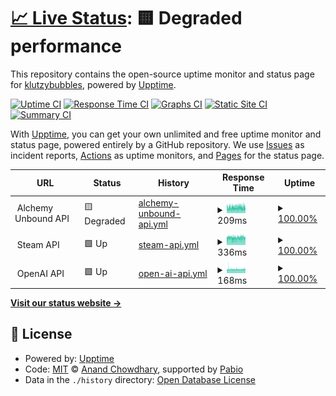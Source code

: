 # [📈 Live Status](https://status.alchemyunbound.net): <!--live status--> **🟨 Degraded performance**

This repository contains the open-source uptime monitor and status page for [klutzybubbles](https://status.alchemyunbound.net), powered by [Upptime](https://github.com/upptime/upptime).

[![Uptime CI](https://github.com/klutzybubbles/alchemy-unbound-status/workflows/Uptime%20CI/badge.svg)](https://github.com/klutzybubbles/alchemy-unbound-status/actions?query=workflow%3A%22Uptime+CI%22)
[![Response Time CI](https://github.com/klutzybubbles/alchemy-unbound-status/workflows/Response%20Time%20CI/badge.svg)](https://github.com/klutzybubbles/alchemy-unbound-status/actions?query=workflow%3A%22Response+Time+CI%22)
[![Graphs CI](https://github.com/klutzybubbles/alchemy-unbound-status/workflows/Graphs%20CI/badge.svg)](https://github.com/klutzybubbles/alchemy-unbound-status/actions?query=workflow%3A%22Graphs+CI%22)
[![Static Site CI](https://github.com/klutzybubbles/alchemy-unbound-status/workflows/Static%20Site%20CI/badge.svg)](https://github.com/klutzybubbles/alchemy-unbound-status/actions?query=workflow%3A%22Static+Site+CI%22)
[![Summary CI](https://github.com/klutzybubbles/alchemy-unbound-status/workflows/Summary%20CI/badge.svg)](https://github.com/klutzybubbles/alchemy-unbound-status/actions?query=workflow%3A%22Summary+CI%22)

With [Upptime](https://upptime.js.org), you can get your own unlimited and free uptime monitor and status page, powered entirely by a GitHub repository. We use [Issues](https://github.com/klutzybubbles/alchemy-unbound-status/issues) as incident reports, [Actions](https://github.com/klutzybubbles/alchemy-unbound-status/actions) as uptime monitors, and [Pages](https://status.alchemyunbound.net) for the status page.

<!--start: status pages-->
<!-- This summary is generated by Upptime (https://github.com/upptime/upptime) -->
<!-- Do not edit this manually, your changes will be overwritten -->
<!-- prettier-ignore -->
| URL | Status | History | Response Time | Uptime |
| --- | ------ | ------- | ------------- | ------ |
| <img alt="" src="https://status.alchemyunbound.net/api_icon.png" height="13"> Alchemy Unbound API | 🟨 Degraded | [alchemy-unbound-api.yml](https://github.com/KlutzyBubbles/alchemy-unbound-status/commits/HEAD/history/alchemy-unbound-api.yml) | <details><summary><img alt="Response time graph" src="./graphs/alchemy-unbound-api/response-time-week.png" height="20"> 209ms</summary><br><a href="https://status.alchemyunbound.net/history/alchemy-unbound-api"><img alt="Response time 207" src="https://img.shields.io/endpoint?url=https%3A%2F%2Fraw.githubusercontent.com%2FKlutzyBubbles%2Falchemy-unbound-status%2FHEAD%2Fapi%2Falchemy-unbound-api%2Fresponse-time.json"></a><br><a href="https://status.alchemyunbound.net/history/alchemy-unbound-api"><img alt="24-hour response time 211" src="https://img.shields.io/endpoint?url=https%3A%2F%2Fraw.githubusercontent.com%2FKlutzyBubbles%2Falchemy-unbound-status%2FHEAD%2Fapi%2Falchemy-unbound-api%2Fresponse-time-day.json"></a><br><a href="https://status.alchemyunbound.net/history/alchemy-unbound-api"><img alt="7-day response time 209" src="https://img.shields.io/endpoint?url=https%3A%2F%2Fraw.githubusercontent.com%2FKlutzyBubbles%2Falchemy-unbound-status%2FHEAD%2Fapi%2Falchemy-unbound-api%2Fresponse-time-week.json"></a><br><a href="https://status.alchemyunbound.net/history/alchemy-unbound-api"><img alt="30-day response time 210" src="https://img.shields.io/endpoint?url=https%3A%2F%2Fraw.githubusercontent.com%2FKlutzyBubbles%2Falchemy-unbound-status%2FHEAD%2Fapi%2Falchemy-unbound-api%2Fresponse-time-month.json"></a><br><a href="https://status.alchemyunbound.net/history/alchemy-unbound-api"><img alt="1-year response time 207" src="https://img.shields.io/endpoint?url=https%3A%2F%2Fraw.githubusercontent.com%2FKlutzyBubbles%2Falchemy-unbound-status%2FHEAD%2Fapi%2Falchemy-unbound-api%2Fresponse-time-year.json"></a></details> | <details><summary><a href="https://status.alchemyunbound.net/history/alchemy-unbound-api">100.00%</a></summary><a href="https://status.alchemyunbound.net/history/alchemy-unbound-api"><img alt="All-time uptime 99.99%" src="https://img.shields.io/endpoint?url=https%3A%2F%2Fraw.githubusercontent.com%2FKlutzyBubbles%2Falchemy-unbound-status%2FHEAD%2Fapi%2Falchemy-unbound-api%2Fuptime.json"></a><br><a href="https://status.alchemyunbound.net/history/alchemy-unbound-api"><img alt="24-hour uptime 100.00%" src="https://img.shields.io/endpoint?url=https%3A%2F%2Fraw.githubusercontent.com%2FKlutzyBubbles%2Falchemy-unbound-status%2FHEAD%2Fapi%2Falchemy-unbound-api%2Fuptime-day.json"></a><br><a href="https://status.alchemyunbound.net/history/alchemy-unbound-api"><img alt="7-day uptime 100.00%" src="https://img.shields.io/endpoint?url=https%3A%2F%2Fraw.githubusercontent.com%2FKlutzyBubbles%2Falchemy-unbound-status%2FHEAD%2Fapi%2Falchemy-unbound-api%2Fuptime-week.json"></a><br><a href="https://status.alchemyunbound.net/history/alchemy-unbound-api"><img alt="30-day uptime 100.00%" src="https://img.shields.io/endpoint?url=https%3A%2F%2Fraw.githubusercontent.com%2FKlutzyBubbles%2Falchemy-unbound-status%2FHEAD%2Fapi%2Falchemy-unbound-api%2Fuptime-month.json"></a><br><a href="https://status.alchemyunbound.net/history/alchemy-unbound-api"><img alt="1-year uptime 99.99%" src="https://img.shields.io/endpoint?url=https%3A%2F%2Fraw.githubusercontent.com%2FKlutzyBubbles%2Falchemy-unbound-status%2FHEAD%2Fapi%2Falchemy-unbound-api%2Fuptime-year.json"></a></details>
| <img alt="" src="https://status.alchemyunbound.net/steam_icon.png" height="13"> Steam API | 🟩 Up | [steam-api.yml](https://github.com/KlutzyBubbles/alchemy-unbound-status/commits/HEAD/history/steam-api.yml) | <details><summary><img alt="Response time graph" src="./graphs/steam-api/response-time-week.png" height="20"> 336ms</summary><br><a href="https://status.alchemyunbound.net/history/steam-api"><img alt="Response time 345" src="https://img.shields.io/endpoint?url=https%3A%2F%2Fraw.githubusercontent.com%2FKlutzyBubbles%2Falchemy-unbound-status%2FHEAD%2Fapi%2Fsteam-api%2Fresponse-time.json"></a><br><a href="https://status.alchemyunbound.net/history/steam-api"><img alt="24-hour response time 347" src="https://img.shields.io/endpoint?url=https%3A%2F%2Fraw.githubusercontent.com%2FKlutzyBubbles%2Falchemy-unbound-status%2FHEAD%2Fapi%2Fsteam-api%2Fresponse-time-day.json"></a><br><a href="https://status.alchemyunbound.net/history/steam-api"><img alt="7-day response time 336" src="https://img.shields.io/endpoint?url=https%3A%2F%2Fraw.githubusercontent.com%2FKlutzyBubbles%2Falchemy-unbound-status%2FHEAD%2Fapi%2Fsteam-api%2Fresponse-time-week.json"></a><br><a href="https://status.alchemyunbound.net/history/steam-api"><img alt="30-day response time 345" src="https://img.shields.io/endpoint?url=https%3A%2F%2Fraw.githubusercontent.com%2FKlutzyBubbles%2Falchemy-unbound-status%2FHEAD%2Fapi%2Fsteam-api%2Fresponse-time-month.json"></a><br><a href="https://status.alchemyunbound.net/history/steam-api"><img alt="1-year response time 345" src="https://img.shields.io/endpoint?url=https%3A%2F%2Fraw.githubusercontent.com%2FKlutzyBubbles%2Falchemy-unbound-status%2FHEAD%2Fapi%2Fsteam-api%2Fresponse-time-year.json"></a></details> | <details><summary><a href="https://status.alchemyunbound.net/history/steam-api">100.00%</a></summary><a href="https://status.alchemyunbound.net/history/steam-api"><img alt="All-time uptime 100.00%" src="https://img.shields.io/endpoint?url=https%3A%2F%2Fraw.githubusercontent.com%2FKlutzyBubbles%2Falchemy-unbound-status%2FHEAD%2Fapi%2Fsteam-api%2Fuptime.json"></a><br><a href="https://status.alchemyunbound.net/history/steam-api"><img alt="24-hour uptime 100.00%" src="https://img.shields.io/endpoint?url=https%3A%2F%2Fraw.githubusercontent.com%2FKlutzyBubbles%2Falchemy-unbound-status%2FHEAD%2Fapi%2Fsteam-api%2Fuptime-day.json"></a><br><a href="https://status.alchemyunbound.net/history/steam-api"><img alt="7-day uptime 100.00%" src="https://img.shields.io/endpoint?url=https%3A%2F%2Fraw.githubusercontent.com%2FKlutzyBubbles%2Falchemy-unbound-status%2FHEAD%2Fapi%2Fsteam-api%2Fuptime-week.json"></a><br><a href="https://status.alchemyunbound.net/history/steam-api"><img alt="30-day uptime 100.00%" src="https://img.shields.io/endpoint?url=https%3A%2F%2Fraw.githubusercontent.com%2FKlutzyBubbles%2Falchemy-unbound-status%2FHEAD%2Fapi%2Fsteam-api%2Fuptime-month.json"></a><br><a href="https://status.alchemyunbound.net/history/steam-api"><img alt="1-year uptime 100.00%" src="https://img.shields.io/endpoint?url=https%3A%2F%2Fraw.githubusercontent.com%2FKlutzyBubbles%2Falchemy-unbound-status%2FHEAD%2Fapi%2Fsteam-api%2Fuptime-year.json"></a></details>
| <img alt="" src="https://status.alchemyunbound.net/openai_icon.png" height="13"> OpenAI API | 🟩 Up | [open-ai-api.yml](https://github.com/KlutzyBubbles/alchemy-unbound-status/commits/HEAD/history/open-ai-api.yml) | <details><summary><img alt="Response time graph" src="./graphs/open-ai-api/response-time-week.png" height="20"> 168ms</summary><br><a href="https://status.alchemyunbound.net/history/open-ai-api"><img alt="Response time 155" src="https://img.shields.io/endpoint?url=https%3A%2F%2Fraw.githubusercontent.com%2FKlutzyBubbles%2Falchemy-unbound-status%2FHEAD%2Fapi%2Fopen-ai-api%2Fresponse-time.json"></a><br><a href="https://status.alchemyunbound.net/history/open-ai-api"><img alt="24-hour response time 178" src="https://img.shields.io/endpoint?url=https%3A%2F%2Fraw.githubusercontent.com%2FKlutzyBubbles%2Falchemy-unbound-status%2FHEAD%2Fapi%2Fopen-ai-api%2Fresponse-time-day.json"></a><br><a href="https://status.alchemyunbound.net/history/open-ai-api"><img alt="7-day response time 168" src="https://img.shields.io/endpoint?url=https%3A%2F%2Fraw.githubusercontent.com%2FKlutzyBubbles%2Falchemy-unbound-status%2FHEAD%2Fapi%2Fopen-ai-api%2Fresponse-time-week.json"></a><br><a href="https://status.alchemyunbound.net/history/open-ai-api"><img alt="30-day response time 156" src="https://img.shields.io/endpoint?url=https%3A%2F%2Fraw.githubusercontent.com%2FKlutzyBubbles%2Falchemy-unbound-status%2FHEAD%2Fapi%2Fopen-ai-api%2Fresponse-time-month.json"></a><br><a href="https://status.alchemyunbound.net/history/open-ai-api"><img alt="1-year response time 155" src="https://img.shields.io/endpoint?url=https%3A%2F%2Fraw.githubusercontent.com%2FKlutzyBubbles%2Falchemy-unbound-status%2FHEAD%2Fapi%2Fopen-ai-api%2Fresponse-time-year.json"></a></details> | <details><summary><a href="https://status.alchemyunbound.net/history/open-ai-api">100.00%</a></summary><a href="https://status.alchemyunbound.net/history/open-ai-api"><img alt="All-time uptime 99.97%" src="https://img.shields.io/endpoint?url=https%3A%2F%2Fraw.githubusercontent.com%2FKlutzyBubbles%2Falchemy-unbound-status%2FHEAD%2Fapi%2Fopen-ai-api%2Fuptime.json"></a><br><a href="https://status.alchemyunbound.net/history/open-ai-api"><img alt="24-hour uptime 100.00%" src="https://img.shields.io/endpoint?url=https%3A%2F%2Fraw.githubusercontent.com%2FKlutzyBubbles%2Falchemy-unbound-status%2FHEAD%2Fapi%2Fopen-ai-api%2Fuptime-day.json"></a><br><a href="https://status.alchemyunbound.net/history/open-ai-api"><img alt="7-day uptime 100.00%" src="https://img.shields.io/endpoint?url=https%3A%2F%2Fraw.githubusercontent.com%2FKlutzyBubbles%2Falchemy-unbound-status%2FHEAD%2Fapi%2Fopen-ai-api%2Fuptime-week.json"></a><br><a href="https://status.alchemyunbound.net/history/open-ai-api"><img alt="30-day uptime 99.88%" src="https://img.shields.io/endpoint?url=https%3A%2F%2Fraw.githubusercontent.com%2FKlutzyBubbles%2Falchemy-unbound-status%2FHEAD%2Fapi%2Fopen-ai-api%2Fuptime-month.json"></a><br><a href="https://status.alchemyunbound.net/history/open-ai-api"><img alt="1-year uptime 99.97%" src="https://img.shields.io/endpoint?url=https%3A%2F%2Fraw.githubusercontent.com%2FKlutzyBubbles%2Falchemy-unbound-status%2FHEAD%2Fapi%2Fopen-ai-api%2Fuptime-year.json"></a></details>

<!--end: status pages-->

[**Visit our status website →**](https://status.alchemyunbound.net)

## 📄 License

- Powered by: [Upptime](https://github.com/upptime/upptime)
- Code: [MIT](./LICENSE) © [Anand Chowdhary](https://anandchowdhary.com), supported by [Pabio](https://pabio.com)
- Data in the `./history` directory: [Open Database License](https://opendatacommons.org/licenses/odbl/1-0/)
